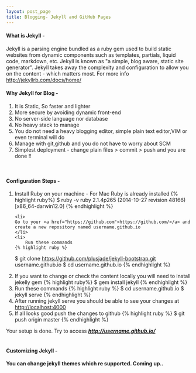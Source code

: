 ```yaml
---
layout: post_page
title: Blogging- Jekyll and GitHub Pages
---
```


<h4>What is Jekyll -</h4>

Jekyll is a parsing engine bundled as a ruby gem used to build static websites from dynamic components such as templates, partials, liquid code, markdown, etc. Jekyll is known as "a simple, blog aware, static site generator". Jekyll takes away the complexity and configuration to allow you on the content - which matters most. For more info <a href="http://jekyllrb.com/docs/home/">http://jekyllrb.com/docs/home/</a>

<h4>Why Jekyll for Blog -</h4>

1. It is Static, So faster and lighter
2. More secure by avoiding dynamic front-end
3. No server-side language nor database
4. No heavy stack to manage
5. You do not need a heavy blogging editor, simple plain text editor,VIM or even terminal will do
6. Manage with git,github and you do not have to worry about SCM
7. Simplest deployment - change plain files > commit > push and you are done !!
<BR>
<h4>Configuration Steps -</h4>
<ol type="1">
	<li>
	Install Ruby on your machine - For Mac Ruby is already installed
	{% highlight ruby%}
	$ ruby -v
ruby 2.1.4p265 (2014-10-27 revision 48166) [x86_64-darwin12.0]
	{% endhighlight %}
	</li>

	<li>
	Go to your <a href="https://github.com">https://github.com/</a> and create a new repository named username.github.io
	</li>
	<li>
		Run these commands
	{% highlight ruby %}
$ git clone https://github.com/plusjade/jekyll-bootstrap.git username.github.io
$ cd username.github.io
	{% endhighlight %}
	</li>
	<li>
		If you want to change or check the content locally you will need to install jekelly gem
		{% highlight ruby%}
$ gem install jekyll
	{% endhighlight %}	
	</li>
		<li>
		Run these commands
	{% highlight ruby %}
$ cd username.github.io 
$ jekyll serve
	{% endhighlight %}
	</li>
	<li>
		After running jekyll serve you should be able to see your changes at <a href="http://localhost:4000">http://localhost:4000</a>
	</li>
	<li>
		If all looks good push the changes to github
	{% highlight ruby %}
$ git push origin master
	{% endhighlight %}
	</li>
</ol>

Your setup is done. Try to access <b><i>http://username.github.io/</i>
<BR>
<BR>	
<h4>Customizing Jekyll -</h4>
You can change jekyll themes which re supported. Coming up..